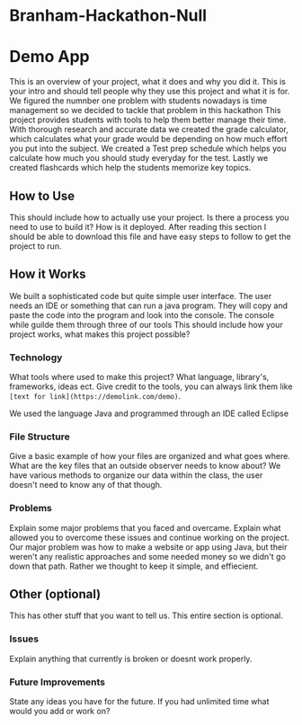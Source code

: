 # Branham-Hackathon-Null
# Demo App

This is an overview of your project, what it does and why you did it. This is your intro and should tell people why they use this project and what it is for.
We figured the numnber one problem with students nowadays is time management so we decided to tackle that problem in this hackathon
This project provides students with tools to help them better manage their time. 
With thorough research and accurate data we created the grade calculator, which calculates what your grade would be depending on how much effort you put into the subject.
We created a Test prep schedule which helps you calculate how much you should study everyday for the test.
Lastly we created flashcards which help the students memorize key topics.

## How to Use

This should include how to actually use your project. Is there a process you need to use to build it? How is it deployed. After reading this section I should be able to download this file and have easy steps to follow to get the project to run.
## How it Works

We built a sophisticated code but quite simple user interface. The user needs an IDE or something that can run a java program. 
They will copy and paste the code into the program and look into the console. The console while guilde them through three of our tools
This should include how your project works, what makes this project possible?

### Technology
What tools where used to make this project? What language, library's, frameworks, ideas ect. Give credit to the tools, you can always link them like `[text for link](https://demolink.com/demo)`.

We used the language Java and programmed through an IDE called Eclipse

### File Structure

Give a basic example of how your files are organized and what goes where. What are the key files that an outside observer needs to know about?
We have various methods to organize our data within the class, the user doesn't need to know any of that though.
### Problems

Explain some major problems that you faced and overcame. Explain what allowed you to overcome these issues and continue working on the project.
Our major problem was how to make a website or app using Java, but their weren't any realistic approaches and some needed money so we didn't go down that path.
Rather we thought to keep it simple, and effiecient.

## Other (optional)

This has other stuff that you want to tell us. This entire section is optional.

### Issues

Explain anything that currently is broken or doesnt work properly.

### Future Improvements

State any ideas you have for the future. If you had unlimited time what would you add or work on?
